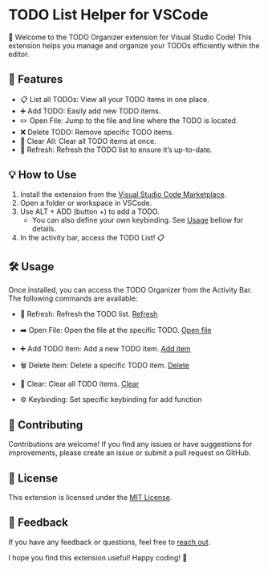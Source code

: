 # TODO List Helper for VSCode
🎉 Welcome to the TODO Organizer extension for Visual Studio Code! This extension helps you manage and organize your TODOs efficiently within the editor.

## 🚀 Features
- 📋 List all TODOs: View all your TODO items in one place.
- ➕ Add TODO: Easily add new TODO items.
- ✏️ Open File: Jump to the file and line where the TODO is located.
- ❌ Delete TODO: Remove specific TODO items.
- 🧹 Clear All: Clear all TODO items at once.
- 🔄 Refresh: Refresh the TODO list to ensure it’s up-to-date.

## 💡 How to Use
1. Install the extension from the [Visual Studio Code Marketplace](...).
2. Open a folder or workspace in VSCode.
3. Use ALT + ADD (button +) to add a TODO.
    - You can also define your own keybinding. See [Usage](#Usage) bellow for details.
4. In the activity bar, access the TODO List! 📋

## 🛠️ Usage
Once installed, you can access the TODO Organizer from the Activity Bar. The following commands are available:

- 🔄 Refresh: Refresh the TODO list.
[Refresh](samples/Refresh.gif)

- ➡️ Open File: Open the file at the specific TODO.
[Open file](samples/Open%20file.gif)

- ➕ Add TODO Item: Add a new TODO item.
[Add item](samples/Add%20item.gif)

- 🗑️ Delete Item: Delete a specific TODO item.
[Delete](samples/Delete.gif)

- 🧹 Clear: Clear all TODO items.
[Clear](samples/Clear.gif)

- ⚙️ Keybinding: Set specific keybinding for add function

## 🤝 Contributing
Contributions are welcome! If you find any issues or have suggestions for improvements, please create an issue or submit a pull request on GitHub.

## 📝 License
This extension is licensed under the [MIT License](LICENSE.txt).

## 📢 Feedback
If you have any feedback or questions, feel free to [reach out](mailto:dheovani_xavier@outlook.com).

I hope you find this extension useful! Happy coding! 🚀